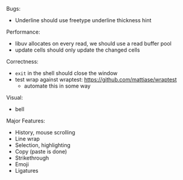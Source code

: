 Bugs:

* Underline should use freetype underline thickness hint

Performance:

* libuv allocates on every read, we should use a read buffer pool
* update cells should only update the changed cells

Correctness:

* `exit` in the shell should close the window
* test wrap against wraptest: https://github.com/mattiase/wraptest
  - automate this in some way

Visual:

* bell

Major Features:

* History, mouse scrolling
* Line wrap
* Selection, highlighting
* Copy (paste is done)
* Strikethrough
* Emoji
* Ligatures

